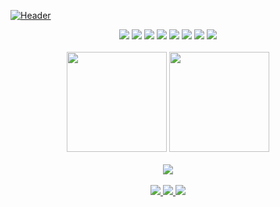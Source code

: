 [![Header](https://github.com/xyo-dev/xyo-dev/blob/master/header.png)]()


<div align='center' >
<img src='https://img.shields.io/badge/-TypeScript-20232A?style=for-the-badge&logo=TypeScript&logoColor'>
<img src='https://img.shields.io/badge/-REACT-20232A?style=for-the-badge&logo=React&logoColor=blue'>
<img src='https://img.shields.io/badge/-Node.js-20232A?style=for-the-badge&logo=Node.js&logoColor'>
<img src='https://img.shields.io/badge/-Next.js-20232A?style=for-the-badge&logo=Next.js&logoColor'>
<img src='https://img.shields.io/badge/-Vite-20232A?style=for-the-badge&logo=Vite&logoColor'>
<img src='https://img.shields.io/badge/-Yarn-20232A?style=for-the-badge&logo=Yarn&logoColor'>
<img src='https://img.shields.io/badge/-VSCODE-20232A?style=for-the-badge&logo=VisualStudio&logoColor'>
<img src='https://img.shields.io/badge/-and_other_tools-20232A?style=for-the-badge'>
</div>
<br />
<div align='center'>
   <img height="160em" src="https://github-readme-stats.vercel.app/api?username=SuYO-dev&show_icons=true&theme=radical" />
   <img height="160em" src="https://github-readme-stats-eight-theta.vercel.app/api/top-langs/?username=SuYO-dev&theme=radical&layout=compact" />
</div>
<br>
<div align='center'>
  <a href="https://u8views.com/github/SuYO-dev"><img src="https://u8views.com/api/v1/github/profiles/125152870/views/day-week-month-total-count.svg"></a>
</div>

<br />
<div align='center'>
   <a target="_blank" href="https://t.me/devian_dd">
       <img src="https://img.shields.io/badge/Telegram-2CA5E0?style=for-the-badge&logo=telegram&logoColor=white"/>
   </a>
   <a target="_blank" href="https://mail.google.com/mail/?view=cm&source=mailto&to=dev.honcharenko@gmail.com">
       <img src="https://img.shields.io/badge/Gmail-D14836?style=for-the-badge&logo=gmail&logoColor=white"/>
   </a>
   <a target="_blank" href="https://www.linkedin.com/in/dev-honcharenko//">
       <img src="https://img.shields.io/badge/linkedin-%230077B5.svg?style=for-the-badge&logo=linkedin&logoColor=white"/>
   </a>
</div>

